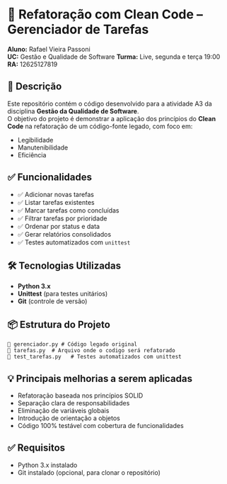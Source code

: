 # 🧼 Refatoração com Clean Code – Gerenciador de Tarefas

**Aluno:** Rafael Vieira Passoni  
**UC:** Gestão e Qualidade de Software
**Turma:** Live, segunda e terça 19:00
**RA:** 12625127819  

## 📄 Descrição

Este repositório contém o código desenvolvido para a atividade A3 da disciplina **Gestão da Qualidade de Software**.  
O objetivo do projeto é demonstrar a aplicação dos princípios do **Clean Code** na refatoração de um código-fonte legado, com foco em:

- Legibilidade
- Manutenibilidade
- Eficiência

## ✅ Funcionalidades

- ✅ Adicionar novas tarefas
- ✅ Listar tarefas existentes
- ✅ Marcar tarefas como concluídas
- ✅ Filtrar tarefas por prioridade
- ✅ Ordenar por status e data
- ✅ Gerar relatórios consolidados
- ✅ Testes automatizados com `unittest`

## 🛠️ Tecnologias Utilizadas

- **Python 3.x**
- **Unittest** (para testes unitários)
- **Git** (controle de versão)


## 📦 Estrutura do Projeto

```
📁 gerenciador.py # Código legado original
📁 tarefas.py  # Arquivo onde o codigo será refatorado
📁 test_tarefas.py   # Testes automatizados com unittest
```

## 💡 Principais melhorias a serem aplicadas

* Refatoração baseada nos princípios SOLID
* Separação clara de responsabilidades
* Eliminação de variáveis globais
* Introdução de orientação a objetos
* Código 100% testável com cobertura de funcionalidades

## ✅ Requisitos

* Python 3.x instalado
* Git instalado (opcional, para clonar o repositório)




